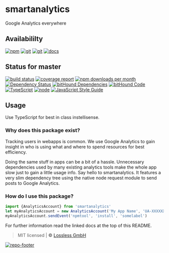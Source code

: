 # smartanalytics
Google Analytics everywhere

## Availabililty
[![npm](https://pushrocks.gitlab.io/assets/repo-button-npm.svg)](https://www.npmjs.com/package/smartanalytics)
[![git](https://pushrocks.gitlab.io/assets/repo-button-git.svg)](https://GitLab.com/pushrocks/smartanalytics)
[![git](https://pushrocks.gitlab.io/assets/repo-button-mirror.svg)](https://github.com/pushrocks/smartanalytics)
[![docs](https://pushrocks.gitlab.io/assets/repo-button-docs.svg)](https://pushrocks.gitlab.io/smartanalytics/)

## Status for master
[![build status](https://GitLab.com/pushrocks/smartanalytics/badges/master/build.svg)](https://GitLab.com/pushrocks/smartanalytics/commits/master)
[![coverage report](https://GitLab.com/pushrocks/smartanalytics/badges/master/coverage.svg)](https://GitLab.com/pushrocks/smartanalytics/commits/master)
[![npm downloads per month](https://img.shields.io/npm/dm/smartanalytics.svg)](https://www.npmjs.com/package/smartanalytics)
[![Dependency Status](https://david-dm.org/pushrocks/smartanalytics.svg)](https://david-dm.org/pushrocks/smartanalytics)
[![bitHound Dependencies](https://www.bithound.io/github/pushrocks/smartanalytics/badges/dependencies.svg)](https://www.bithound.io/github/pushrocks/smartanalytics/master/dependencies/npm)
[![bitHound Code](https://www.bithound.io/github/pushrocks/smartanalytics/badges/code.svg)](https://www.bithound.io/github/pushrocks/smartanalytics)
[![TypeScript](https://img.shields.io/badge/TypeScript-2.x-blue.svg)](https://nodejs.org/dist/latest-v6.x/docs/api/)
[![node](https://img.shields.io/badge/node->=%206.x.x-blue.svg)](https://nodejs.org/dist/latest-v6.x/docs/api/)
[![JavaScript Style Guide](https://img.shields.io/badge/code%20style-standard-brightgreen.svg)](http://standardjs.com/)

## Usage
Use TypeScript for best in class instellisense.

### Why does this package exist?
Tracking users in webapps is common. We use Google Analytics to gain insight in who is using what
and where to spend resources for best efficiency.

Doing the same stuff in apps can be a bit of a hassle.
Unnecessary dependencies used by many existing analytics tools make the whole app slow
just to gain a little usage info.
Say hello to smartanalytics.
It features a very slim dependency tree using the native node request module to send posts to Google Analytics.

### How do I use this package?

```javascript
import {AnalyticsAccount} from 'smartanalytics'
let myAnalyticsAccount = new AnalyticsAccount('My App Name', 'UA-XXXXXX-Y')
myAnalyticsAccount.sendEvent('npmtool', 'install', 'somelabel')
```

For further information read the linked docs at the top of this README.

> MIT licensed | **&copy;** [Lossless GmbH](https://lossless.gmbh)

[![repo-footer](https://pushrocks.gitlab.io/assets/repo-footer.svg)](https://push.rocks)
